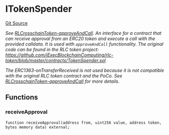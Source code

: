 # ITokenSpender
[Git Source](https://github.com/iExecBlockchainComputing/rlc-multichain/blob/e45e89d2b74018386866544b530e980898300784/src/interfaces/ITokenSpender.sol)

*See [RLCrosschainToken-approveAndCall](/src/RLCCrosschainToken.sol/contract.RLCCrosschainToken.md#approveandcall).
An interface for a contract that can receive approval from an ERC20 token and execute
a call with the provided calldata. It is used with `approveAndCall` functionality.
The original code can be found in the RLC token project:
https://github.com/iExecBlockchainComputing/rlc-token/blob/master/contracts/TokenSpender.sol*

*The ERC1363-onTransferReceived is not used because it is not compatible with the original
RLC token contract and the PoCo. See [RLCrosschainToken-approveAndCall](/src/RLCCrosschainToken.sol/contract.RLCCrosschainToken.md#approveandcall) for more details.*


## Functions
### receiveApproval


```solidity
function receiveApproval(address from, uint256 value, address token, bytes memory data) external;
```

